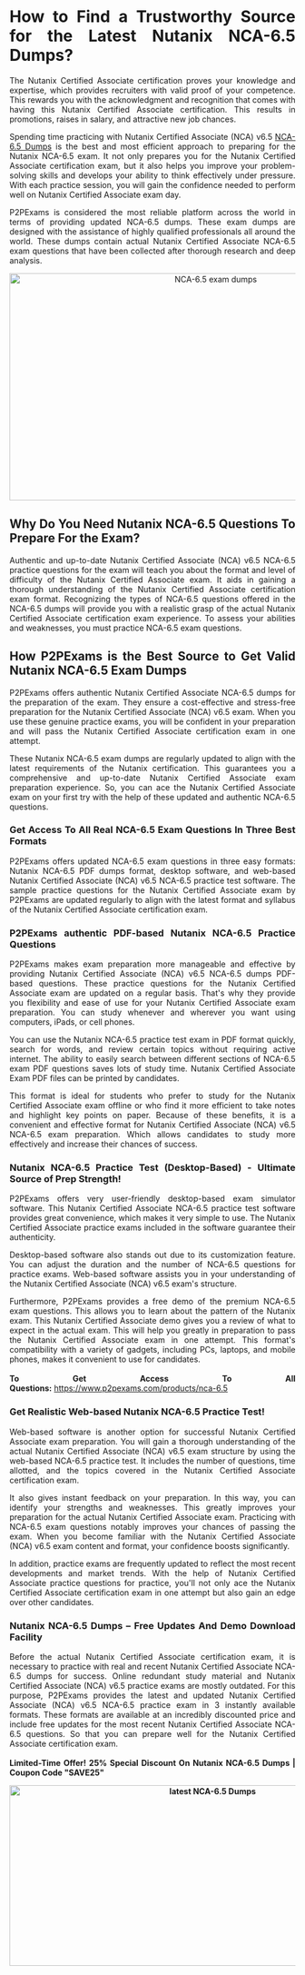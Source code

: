 <h1 style="text-align: justify;">How to Find a Trustworthy Source for the Latest Nutanix NCA-6.5 Dumps?</h1>

<p style="text-align: justify;">The Nutanix Certified Associate certification proves your knowledge and expertise, which provides recruiters with valid proof of your competence. This rewards you with the acknowledgment and recognition that comes with having this Nutanix Certified Associate certification. This results in promotions, raises in salary, and attractive new job chances.</p>

<p style="text-align: justify;">Spending time practicing with Nutanix Certified Associate (NCA) v6.5 <a href="https://www.p2pexams.com/nutanix/pdf/nca-6.5">NCA-6.5 Dumps</a> is the best and most efficient approach to preparing for the Nutanix NCA-6.5 exam. It not only prepares you for the Nutanix Certified Associate certification exam, but it also helps you improve your problem-solving skills and develops your ability to think effectively under pressure. With each practice session, you will gain the confidence needed to perform well on Nutanix Certified Associate exam day.</p>

<p style="text-align: justify;">P2PExams is considered the most reliable platform across the world in terms of providing updated NCA-6.5 dumps. These exam dumps are designed with the assistance of highly qualified professionals all around the world. These dumps contain actual Nutanix Certified Associate NCA-6.5 exam questions that have been collected after thorough research and deep analysis.</p>

<p style="text-align: center;"><a href="https://www.p2pexams.com/products/nca-6.5"><img alt="NCA-6.5 exam dumps" src="https://i.imgur.com/bYO6cd5.jpeg" style="width: 711px; height: 400px;" /></a></p>

<h2 style="text-align: justify;">Why Do You Need Nutanix NCA-6.5 Questions To Prepare For the Exam?</h2>

<p style="text-align: justify;">Authentic and up-to-date Nutanix Certified Associate (NCA) v6.5 NCA-6.5 practice questions for the exam will teach you about the format and level of difficulty of the Nutanix Certified Associate exam. It aids in gaining a thorough understanding of the Nutanix Certified Associate certification exam format. Recognizing the types of NCA-6.5 questions offered in the NCA-6.5 dumps will provide you with a realistic grasp of the actual Nutanix Certified Associate certification exam experience. To assess your abilities and weaknesses, you must practice NCA-6.5 exam questions.</p>

<h2 style="text-align: justify;">How P2PExams is the Best Source to Get Valid Nutanix NCA-6.5 Exam Dumps</h2>

<p style="text-align: justify;">P2PExams offers authentic Nutanix Certified Associate NCA-6.5 dumps for the preparation of the exam. They ensure a cost-effective and stress-free preparation for the Nutanix Certified Associate (NCA) v6.5 exam. When you use these genuine practice exams, you will be confident in your preparation and will pass the Nutanix Certified Associate certification exam in one attempt.</p>

<p style="text-align: justify;">These Nutanix NCA-6.5 exam dumps are regularly updated to align with the latest requirements of the Nutanix certification. This guarantees you a comprehensive and up-to-date Nutanix Certified Associate exam preparation experience. So, you can ace the Nutanix Certified Associate exam on your first try with the help of these updated and authentic NCA-6.5 questions.</p>

<h3 style="text-align: justify;">Get Access To All Real NCA-6.5 Exam Questions In Three Best Formats</h3>

<p style="text-align: justify;">P2PExams offers updated NCA-6.5 exam questions in three easy formats: Nutanix NCA-6.5 PDF dumps format, desktop software, and web-based Nutanix Certified Associate (NCA) v6.5 NCA-6.5 practice test software. The sample practice questions for the Nutanix Certified Associate exam by P2PExams are updated regularly to align with the latest format and syllabus of the Nutanix Certified Associate certification exam.</p>

<h3 style="text-align: justify;">P2PExams authentic PDF-based Nutanix NCA-6.5 Practice Questions</h3>

<p style="text-align: justify;">P2PExams makes exam preparation more manageable and effective by providing Nutanix Certified Associate (NCA) v6.5 NCA-6.5 dumps PDF-based questions. These practice questions for the Nutanix Certified Associate exam are updated on a regular basis. That&#39;s why they provide you flexibility and ease of use for your Nutanix Certified Associate exam preparation. You can study whenever and wherever you want using computers, iPads, or cell phones.</p>

<p style="text-align: justify;">You can use the Nutanix NCA-6.5 practice test exam in PDF format quickly, search for words, and review certain topics without requiring active internet. The ability to easily search between different sections of NCA-6.5 exam PDF questions saves lots of study time. Nutanix Certified Associate Exam PDF files can be printed by candidates.</p>

<p style="text-align: justify;">This format is ideal for students who prefer to study for the Nutanix Certified Associate exam offline or who find it more efficient to take notes and highlight key points on paper. Because of these benefits, it is a convenient and effective format for Nutanix Certified Associate (NCA) v6.5 NCA-6.5 exam preparation. Which allows candidates to study more effectively and increase their chances of success.</p>

<h3 style="text-align: justify;">Nutanix NCA-6.5 Practice Test (Desktop-Based) - Ultimate Source of Prep Strength!</h3>

<p style="text-align: justify;">P2PExams offers very user-friendly desktop-based exam simulator software. This Nutanix Certified Associate NCA-6.5 practice test software provides great convenience, which makes it very simple to use. The Nutanix Certified Associate practice exams included in the software guarantee their authenticity.</p>

<p style="text-align: justify;">Desktop-based software also stands out due to its customization feature. You can adjust the duration and the number of NCA-6.5 questions for practice exams. Web-based software assists you in your understanding of the Nutanix Certified Associate (NCA) v6.5 exam&#39;s structure.</p>

<p style="text-align: justify;">Furthermore, P2PExams provides a free demo of the premium NCA-6.5 exam questions. This allows you to learn about the pattern of the Nutanix exam. This Nutanix Certified Associate demo gives you a review of what to expect in the actual exam. This will help you greatly in preparation to pass the Nutanix Certified Associate exam in one attempt. This format&#39;s compatibility with a variety of gadgets, including PCs, laptops, and mobile phones, makes it convenient to use for candidates.<br />
<br />
<strong>To Get Access To All Questions:</strong>&nbsp;<a href="https://www.p2pexams.com/products/nca-6.5">https://www.p2pexams.com/products/nca-6.5</a></p>

<h3 style="text-align: justify;">Get Realistic Web-based Nutanix NCA-6.5 Practice Test!</h3>

<p style="text-align: justify;">Web-based software is another option for successful Nutanix Certified Associate exam preparation. You will gain a thorough understanding of the actual Nutanix Certified Associate (NCA) v6.5 exam structure by using the web-based NCA-6.5 practice test. It includes the number of questions, time allotted, and the topics covered in the Nutanix Certified Associate certification exam.</p>

<p style="text-align: justify;">It also gives instant feedback on your preparation. In this way, you can identify your strengths and weaknesses. This greatly improves your preparation for the actual Nutanix Certified Associate exam. Practicing with NCA-6.5 exam questions notably improves your chances of passing the exam. When you become familiar with the Nutanix Certified Associate (NCA) v6.5 exam content and format, your confidence boosts significantly.</p>

<p style="text-align: justify;">In addition, practice exams are frequently updated to reflect the most recent developments and market trends. With the help of Nutanix Certified Associate practice questions for practice, you&#39;ll not only ace the Nutanix Certified Associate certification exam in one attempt but also gain an edge over other candidates.</p>

<h3 style="text-align: justify;">Nutanix NCA-6.5 Dumps &ndash; Free Updates And Demo Download Facility</h3>

<p style="text-align: justify;">Before the actual Nutanix Certified Associate certification exam, it is necessary to practice with real and recent Nutanix Certified Associate NCA-6.5 dumps for success. Online redundant study material and Nutanix Certified Associate (NCA) v6.5 practice exams are mostly outdated. For this purpose, P2PExams provides the latest and updated Nutanix Certified Associate (NCA) v6.5 NCA-6.5 practice exam in 3 instantly available formats. These formats are available at an incredibly discounted price and include free updates for the most recent Nutanix Certified Associate NCA-6.5 questions. So that you can prepare well for the Nutanix Certified Associate certification exam.<br />
<br />
<strong>Limited-Time Offer! 25% Special Discount On Nutanix NCA-6.5 Dumps | Coupon Code &quot;SAVE25&quot;</strong></p>

<p style="text-align: center;"><strong><img alt="latest NCA-6.5 Dumps" src="https://i.imgur.com/v6S6yYL.jpeg" style="width: 700px; height: 318px;" /></strong></p>

